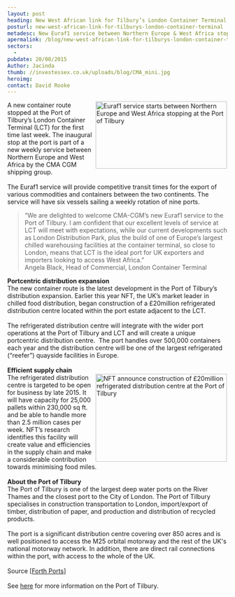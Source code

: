 ```yaml
---
layout: post
heading: New West African link for Tilbury’s London Container Terminal
posturl: new-west-african-link-for-tilburys-london-container-terminal
metadesc: New Euraf1 service between Northern Europe & West Africa stops at Port of Tilbury
apermalink: /blog/new-west-african-link-for-tilburys-london-container-terminal
sectors:
  -  
pubdate: 20/08/2015
Author: Jacinda
thumb: //investessex.co.uk/uploads/blog/CMA_mini.jpg
heroimg: 
contact: David Rooke
---
```

<p><img alt='Euraf1 service starts between Northern Europe and West Africa stopping at the Port of Tilbury' src='http://www.investessex.co.uk/uploads/blog/CMA_300.jpg' style='float:right; height:154px; margin-left:2px; margin-right:2px; width:300px'/>A new container route stopped at the Port of Tilbury’s London Container Terminal (LCT) for the first time last week. The inaugural stop at the port is part of a new weekly service between Northern Europe and West Africa by the CMA CGM shipping group.<br/><br/>The Euraf1 service will provide competitive transit times for the export of various commodities and containers between the two continents. The service will have six vessels sailing a weekly rotation of nine ports.</p><blockquote><p>“We are delighted to welcome CMA-CGM’s new Euraf1 service to the Port of Tilbury. I am confident that our excellent levels of service at LCT will meet with expectations, while our current developments such as London Distribution Park, plus the build of one of Europe’s largest chilled warehousing facilities at the container terminal, so close to London, means that LCT is the ideal port for UK exporters and importers looking to access West Africa.”<br/>Angela Black, Head of Commercial, London Container Terminal</p></blockquote><p><strong>Portcentric distribution expansion</strong><br/>The new container route is the latest development in the Port of Tilbury’s distribution expansion. Earlier this year NFT, the UK’s market leader in chilled food distribution, began construction of a £20million refrigerated distribution centre located within the port estate adjacent to the LCT.<br/><br/>The refrigerated distribution centre will integrate with the wider port operations at the Port of Tilbury and LCT and will create a unique portcentric distribution centre.  The port handles over 500,000 containers each year and the distribution centre will be one of the largest refrigerated (“reefer”) quayside facilities in Europe.<br/><br/><strong>Efficient supply chain</strong><br/><img alt='NFT announce construction of £20million refrigerated distribution centre at the Port of Tilbury' src='http://www.investessex.co.uk/uploads/blog/Port_of_tilbury_chilled_facility_opening_300.jpg' style='float:right; height:201px; margin-left:2px; margin-right:2px; width:300px'/>The refrigerated distribution centre is targeted to be open for business by late 2015. It will have capacity for 25,000 pallets within 230,000 sq ft. and be able to handle more than 2.5 million cases per week. NFT’s research identifies this facility will create value and efficiencies in the supply chain and make a considerable contribution towards minimising food miles.<br/><br/><strong>About the Port of Tilbury</strong><br/>The Port of Tilbury is one of the largest deep water ports on the River Thames and the closest port to the City of London. The Port of Tilbury specialises in construction transportation to London, import/export of timber, distribution of paper, and production and distribution of recycled products.<br/><br/>The port is a significant distribution centre covering over 850 acres and is well positioned to access the M25 orbital motorway and the rest of the UK's national motorway network. In addition, there are direct rail connections within the port, with access to the whole of the UK.<br/><br/>Source [<a href='https://forthports.co.uk/media/releases/2828/New+West+African+Service+for+LCT/' target='_blank'>Forth Ports</a>]<br/><br/>See <a href='http://www.investessex.co.uk/studies/place-studies/port-of-tilbury/' target='_blank'>here</a> for more information on the Port of Tilbury.</p>
